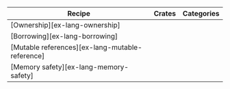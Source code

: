 | Recipe | Crates | Categories |
|--------|--------|------------|
| [Ownership][ex-lang-ownership] |  |  |
| [Borrowing][ex-lang-borrowing] |  |  |
| [Mutable references][ex-lang-mutable-reference] |  |  |
| [Memory safety][ex-lang-memory-safety] |  |  |
